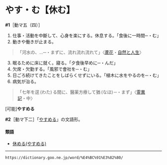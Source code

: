 # やす・む【休む】
**\#1**［動マ五（四）］

1.  仕事・活動を中斷して、心身を楽にする。休息する。「食後に一時間─・む」
2.  動きや働きが止まる。    
>「河水の、…─・まずに、流れ流れ流れて」〈[蘆花](https://dictionary.goo.ne.jp/word/person/%E5%BE%B3%E5%86%A8%E8%98%86%E8%8A%B1/#jn-158231)・[自然と人生](https://dictionary.goo.ne.jp/word/%E8%87%AA%E7%84%B6%E3%81%A8%E4%BA%BA%E7%94%9F/#jn-97120)〉
3.  眠るために床に就く。寢る。「夕食後早めに─・んだ」
4.  欠席・欠勤する。「風邪で會社を─・む」
5.  日ごろ続けてきたことをしばらくせずにいる。「植木に水をやるのを─・む」
6.  病気が治る。    
>「七年を逕 (わた) る間に、醫薬方療して猶 (なほ) ─・まず」〈[霊異記](https://dictionary.goo.ne.jp/word/%E6%97%A5%E6%9C%AC%E9%9C%8A%E7%95%B0%E8%A8%98/#jn-168041)・中〉
        

\[可能\]**やすめる**

**\#2**［動マ下二］「[やすめる](https://dictionary.goo.ne.jp/word/%E4%BC%91%E3%82%81%E3%82%8B/#jn-221910)」の文語形。

#### 類語

-   [休める(やすめる)](https://dictionary.goo.ne.jp/word/%E4%BC%91%E3%82%81%E3%82%8B/#jn-221910)

---
`https://dictionary.goo.ne.jp/word/%E4%BC%91%E3%82%80/`